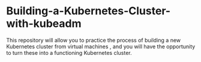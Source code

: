 # Building-a-Kubernetes-Cluster-with-kubeadm 
This repository will allow you to practice the process of building a new Kubernetes cluster from virtual machines , and you will have the opportunity to turn these  into a functioning Kubernetes cluster.

